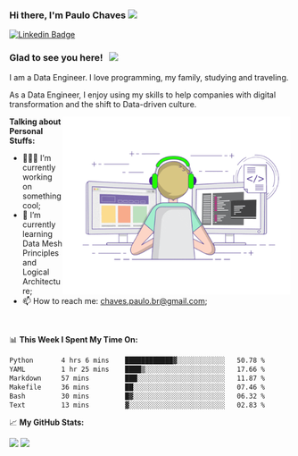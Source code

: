 ### Hi there, I'm Paulo Chaves</a> <img src="https://media.giphy.com/media/hvRJCLFzcasrR4ia7z/giphy.gif" width="25px">

[![Linkedin Badge](https://img.shields.io/badge/-LinkedIn-0e76a8?style=flat-square&logo=Linkedin&logoColor=white)](https://www.linkedin.com/in/paulo-sergio-dias-chaves-74442749)

### Glad to see you here! &nbsp; ![](https://visitor-badge.glitch.me/badge?page_id=paulosdchaves.paulosdchaves)

I am a Data Engineer. I love programming, my family, studying and traveling.

As a Data Engineer, I enjoy using my skills to help companies with digital transformation and the shift to Data-driven culture.

<img align="right" alt="GIF" src="https://github.com/paulosdchaves/paulosdchaves/blob/master/coding.gif?raw=true" width="408" height="318" />
  

**Talking about Personal Stuffs:**

- 👨🏻‍💻 I’m currently working on something cool;
- 🚀 I’m currently learning Data Mesh Principles and Logical Architecture;
- 📫 How to reach me: chaves.paulo.br@gmail.com;

</br>

📊 **This Week I Spent My Time On:**
<!--START_SECTION:waka-->

```text
Python       4 hrs 6 mins    ████████████▓░░░░░░░░░░░░   50.78 %
YAML         1 hr 25 mins    ████▒░░░░░░░░░░░░░░░░░░░░   17.66 %
Markdown     57 mins         ███░░░░░░░░░░░░░░░░░░░░░░   11.87 %
Makefile     36 mins         ██░░░░░░░░░░░░░░░░░░░░░░░   07.46 %
Bash         30 mins         █▓░░░░░░░░░░░░░░░░░░░░░░░   06.32 %
Text         13 mins         ▓░░░░░░░░░░░░░░░░░░░░░░░░   02.83 %
```

<!--END_SECTION:waka-->


📈 **My GitHub Stats:**

<p>
  <img height="180em" src="https://github-readme-stats.vercel.app/api?username=paulosdchaves&show_icons=true&hide_border=true&&count_private=true&include_all_commits=true" />
  <img height="180em" src="https://github-readme-stats.vercel.app/api/top-langs/?username=paulosdchaves&exclude_repo=KNN-Image-Classification&show_icons=true&hide_border=true&layout=compact&langs_count=8"/>
</p>





